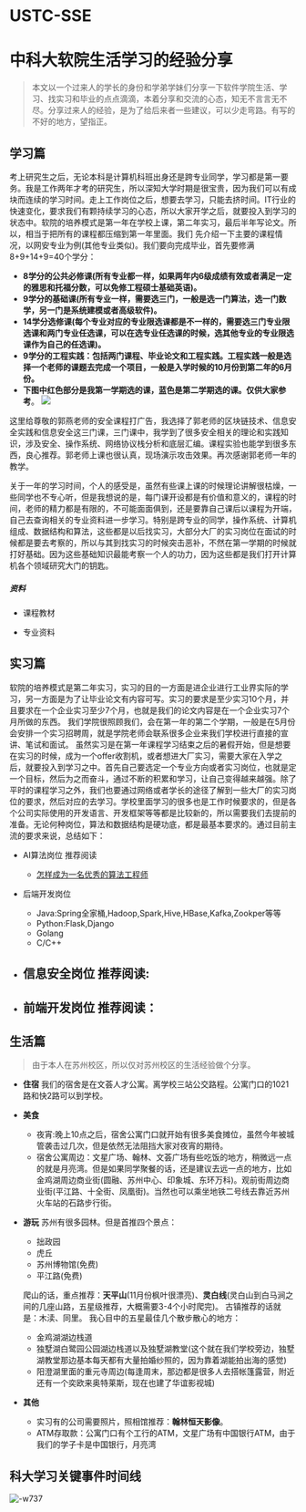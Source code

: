 # USTC-SSE
# 中科大软院生活学习的经验分享
> 本文以一个过来人的学长的身份和学弟学妹们分享一下软件学院生活、学习、找实习和毕业的点点滴滴，本着分享和交流的心态，知无不言言无不尽。分享过来人的经验，是为了给后来者一些建议，可以少走弯路。有写的不好的地方，望指正。

## 学习篇
考上研究生之后，无论本科是计算机科班出身还是跨专业同学，学习都是第一要务。我是工作两年才考的研究生，所以深知大学时期是很宝贵，因为我们可以有成块而连续的学习时间。走上工作岗位之后，想要去学习，只能去挤时间。IT行业的快速变化，要求我们有颗持续学习的心态，所以大家开学之后，就要投入到学习的状态中。软院的培养模式是第一年在学校上课，第二年实习，最后半年写论文。所以，相当于把所有的课程都压缩到第一年里面。我们
先介绍一下主要的课程情况，以网安专业为例(其他专业类似)。我们要向完成毕业，首先要修满8+9+14+9=40个学分：
- **8学分的公共必修课(所有专业都一样，如果两年内6级成绩有效或者满足一定的雅思和托福分数，可以免修工程硕士基础英语)。**
- **9学分的基础课(所有专业一样，需要选三门，一般是选一门算法，选一门数学，另一门是系统建模或者高级软件)。**
- **14学分选修课(每个专业对应的专业限选课都是不一样的，需要选三门专业限选课和两门专业任选课，可以在选专业任选课的时候，选其他专业的专业限选课作为自己的任选课)。**
- **9学分的工程实践：包括两门课程、毕业论文和工程实践。工程实践一般是选择一个老师的课题去完成一个项目，一般是入学时候的10月份到第二年的6月份。**
- **下图中红色部分是我第一学期选的课，蓝色是第二学期选的课。仅供大家参考**。
![](http://ww1.sinaimg.cn/large/af1cab2fly1g4ln58emirj21r40l67rk.jpg)

这里给尊敬的郭燕老师的安全课程打广告，我选择了郭老师的区块链技术、信息安全实践和信息安全这三门课，三门课中，我学到了很多安全相关的理论和实践知识，涉及安全、操作系统、网络协议栈分析和底层汇编。课程实验也能学到很多东西，良心推荐。郭老师上课也很认真，现场演示攻击效果。再次感谢郭老师一年的教学。

关于一年的学习时间，个人的感受是，虽然有些课上课的时候理论讲解很枯燥，一些同学也不专心听，但是我想说的是，每门课开设都是有价值和意义的，课程的时间，老师的精力都是有限的，不可能面面俱到，还是要靠自己课后以课程为开端，自己去查询相关的专业资料进一步学习。特别是跨专业的同学，操作系统、计算机组成、数据结构和算法，这些都是以后找实习，大部分大厂的实习岗位在面试的时候都是要去考察的，所以与其到找实习的时候突击恶补，不然在第一学期的时候就打好基础。因为这些基础知识最能考察一个人的功力，因为这些都是我们打开计算机各个领域研究大门的钥匙。

##### 资料
- 课程教材
    
- 专业资料

## 实习篇
软院的培养模式是第二年实习，实习的目的一方面是进企业进行工业界实际的学习，另一方面是为了让毕业论文有内容可写。实习的要求是至少实习10个月，并且要求在一个企业实习至少7个月，也就是我们的论文内容是在一个企业实习7个月所做的东西。
我们学院很照顾我们，会在第一年的第二个学期，一般是在5月份会安排一个实习招聘周，就是学院老师会联系很多企业来我们学校进行直接的宣讲、笔试和面试。
虽然实习是在第一年课程学习结束之后的暑假开始，但是想要在实习的时候，成为一个offer收割机，或者想进大厂实习，需要大家在入学之后，就要投入到学习之中。首先自己要选定一个专业方向或者实习岗位，也就是定一个目标，然后为之而奋斗，通过不断的积累和学习，让自己变得越来越强。除了平时的课程学习之外，我们也要通过网络或者学长的途径了解到一些大厂的实习岗位的要求，然后对应的去学习。学校里面学习的很多也是工作时候要求的，但是各个公司实际使用的开发语言、开发框架等等都是比较新的，所以需要我们去提前的准备。无论何种岗位，算法和数据结构是硬功底，都是最基本要求的。通过目前主流的要求来说，总结如下：
- AI算法岗位
推荐阅读
    - [怎样成为一名优秀的算法工程师](https://mp.weixin.qq.com/s/YMtnBAVDZepsMTO4h-VRtQ)
    
- 后端开发岗位
    - Java:Spring全家桶,Hadoop,Spark,Hive,HBase,Kafka,Zookper等等
    - Python:Flask,Django
    - Golang
    - C/C++
- 信息安全岗位
推荐阅读:
    - 
- 前端开发岗位
推荐阅读：
    - 

## 生活篇
>由于本人在苏州校区，所以仅对苏州校区的生活经验做个分享。

- **住宿**
我们的宿舍是在文荟人才公寓。离学校三站公交路程。公寓门口的1021路和快2路可以到学校。

- **美食**
    - 夜宵:晚上10点之后，宿舍公寓门口就开始有很多美食摊位，虽然今年被城管袭击过几次，但是依然无法阻挡大家对夜宵的期待。
    - 宿舍公寓周边：文星广场、翰林、文荟广场有些吃饭的地方，稍微远一点的就是月亮湾。但是如果同学聚餐的话，还是建议去远一点的地方，比如金鸡湖周边商业街(圆融、苏州中心、印象城、东环万科)。观前街周边商业街(平江路、十全街、凤凰街)。当然也可以乘坐地铁二号线去靠近苏州火车站的石路步行街。
- **游玩**
    苏州有很多园林。但是首推四个景点：
    - 拙政园
    - 虎丘
    - 苏州博物馆(免费)
    - 平江路(免费)
    
    爬山的话，重点推荐：**天平山**(11月份枫叶很漂亮)、**灵白线**(灵白山到白马涧之间的几座山路，五星级推荐，大概需要3-4个小时爬完)。
    古镇推荐的话就是：木渎、同里。
    我心目中的五星最佳几个散步散心的地方：
    - 金鸡湖湖边栈道
    - 独墅湖白鹭园公园湖边栈道以及独墅湖教堂(这个就在我们学校旁边，独墅湖教堂那边基本每天都有大量拍婚纱照的，因为靠着湖能拍出海的感觉)
    - 阳澄湖里面的重元寺周边(每逢周末，那边都是很多人去搭帐篷露营，附近还有一个奕欧来奥特莱斯，现在也建了华谊影视城)
- **其他**
    - 实习有的公司需要照片，照相馆推荐：**翰林恒天影像**。
    - ATM存取款：公寓门口有个工行的ATM，文星广场有中国银行ATM，由于我们的学子卡是中国银行，月亮湾


## 科大学习关键事件时间线
![-w737](media/15603287060101.jpg)
